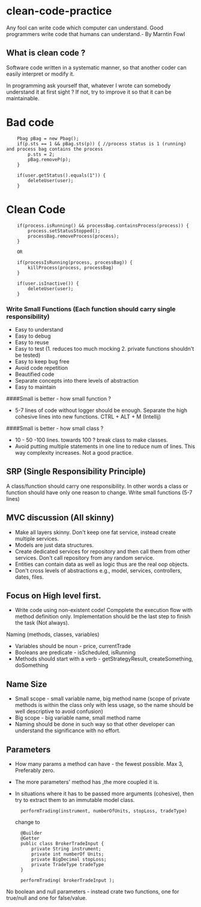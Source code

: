 # clean-code-practice
Any fool can write code which computer can understand. Good programmers write code that humans can understand.- By Marntin Fowl

## What is clean code ?
Software code written in a systematic manner, so that another coder can easily interpret or modify it.

In programming ask yourself that, whatever I wrote can somebody understand it at first sight ? If not, try to improve it so that it can be maintainable.

Bad code
=========
        Pbag pBag = new Pbag();
        if(p.sts == 1 && pBag.sts(p)) { //process status is 1 (running) and process bag contains the process
            p.sts = 2;
            pBag.removeP(p);
        }
        
        if(user.getStatus().equals(1")) {
            deleteUser(user);
        }
Clean Code
==========
        if(process.isRunning() && processBag.containsProcess(process)) {
            process.setStatusStopped();
            processBag.removeProcess(process);
        }
        
        OR
        
        if(processIsRunning(process, processBag)) {
            killProcess(process, processBag)
        }
        
        if(user.isInactive()) {
            deleteUser(user);
        }

### Write Small Functions (Each function should carry single responsibility)
* Easy to understand
* Easy to debug
* Easy to reuse
* Easy to test (1. reduces too much mocking 2. private functions shouldn't be tested)
* Easy to keep bug free
* Avoid code repetition
* Beautified code
* Separate concepts into there levels of abstraction
* Easy to maintain

####Small is better - how small function ?
* 5-7 lines of code without logger should be enough. Separate the high cohesive lines into new functions. CTRL + ALT + M (Intellij)

####Small is better - how small class ?
* 10 - 50 -100 lines. towards 100 ? break class to make classes. 
* Avoid putting multiple statements in one line to reduce num of lines. This way complexity increases. Not a good practice.

## SRP (Single Responsibility Principle)
A class/function should carry one responsibility. In other words a class or function should have only one reason to change.
Write small functions (5-7 lines)

## MVC discussion (All skinny)
* Make all layers skinny. Don't keep one fat service, instead create multiple services.
* Models are just data structures. 
* Create dedicated services for repository and then call them from other services. Don't call repository from any random service.
* Entities can contain data as well as logic thus are the real oop objects.
* Don't cross levels of abstractions e.g., model, services, controllers, dates, files. 

## Focus on High level first.
* Write code using non-existent code! Compplete the execution flow with method definition only. Implementation should be the last step to finish the task (Not always).

Naming (methods, classes, variables)
* Variables should be noun - price, currentTrade
* Booleans are predicate -  isScheduled, isRunning
* Methods should start with a verb - getStrategyResult, createSomething, doSomething


## Name Size
* Small scope - small variable name, big method name (scope of private methods is within the class only with less usage, so the name should be well descriptive to avoid confusion)
* Big scope - big variable name, small method name
* Naming should be done in such way so that other developer can understand the significance with no effort.

## Parameters
* How many params a method can have - the fewest possible. Max 3, Preferably zero.
* The more parameters' method has ,the more coupled it is.
* In situations where it has to be passed more arguments (cohesive), then try to extract them to an immutable model class.
        
        performTrading(instrument, numberOfUnits, stopLoss, tradeType)
        
  change to 
  
        @Builder
        @Getter
        public class BrokerTradeInput {
            private String instrument;
            private int numberOf Units;
            private BigDecimal stopLoss;
            private TradeType tradeType
        }
        
        performTrading( brokerTradeInput );
        
No boolean and null parameters - instead crate two functions, one for true/null and one for false/value.    